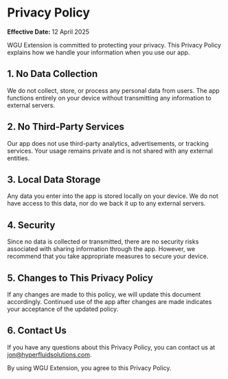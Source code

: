 # Privacy Policy

**Effective Date:** 12 April 2025

WGU Extension is committed to protecting your privacy. This Privacy Policy explains how we handle your information when you use our app.

## 1. No Data Collection

We do not collect, store, or process any personal data from users. The app functions entirely on your device without transmitting any information to external servers.

## 2. No Third-Party Services

Our app does not use third-party analytics, advertisements, or tracking services. Your usage remains private and is not shared with any external entities.

## 3. Local Data Storage

Any data you enter into the app is stored locally on your device. We do not have access to this data, nor do we back it up to any external servers.

## 4. Security

Since no data is collected or transmitted, there are no security risks associated with sharing information through the app. However, we recommend that you take appropriate measures to secure your device.

## 5. Changes to This Privacy Policy

If any changes are made to this policy, we will update this document accordingly. Continued use of the app after changes are made indicates your acceptance of the updated policy.

## 6. Contact Us

If you have any questions about this Privacy Policy, you can contact us at [jon@hyperfluidsolutions.com](mailto:jon@hyperfluidsolutions.com).

By using WGU Extension, you agree to this Privacy Policy.

